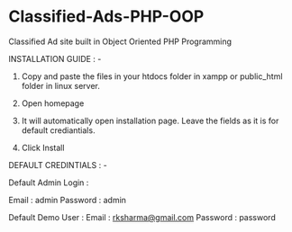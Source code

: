 # Classified-Ads-PHP-OOP
Classified Ad site built in Object Oriented PHP Programming

INSTALLATION GUIDE : -

1. Copy and paste the files in your htdocs folder in xampp or public_html folder in linux server.

2. Open homepage

3. It will automatically open installation page. Leave the fields as it is for default crediantials.

4. Click Install

DEFAULT CREDINTIALS : -


Default Admin Login :

Email : admin
Password : admin


Default Demo User :
Email :	rksharma@gmail.com
Password : password
